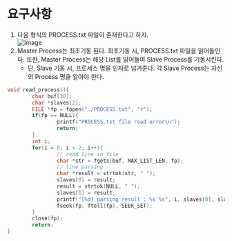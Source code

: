 요구사항
========
1. 다음 형식의 PROCESS.txt 파일이 존재한다고 하자.</br>
   ![image](https://user-images.githubusercontent.com/70207093/200249806-a752d5e5-d7c3-4b4d-846c-386bc6d221aa.png)
2. Master Process는 최초기동 된다. 최초기동 시, PROCESS.txt 파일을 읽어들인다. 또한, Master Process는 해당 List를 읽어들여 Slave Process를 기동시킨다.
   - 단, Slave 기동 시, 프로세스 명을 인자로 넘겨준다. 각 Slave Process는 자신의 Process 명을 알아야 한다.
```c
void read_process(){
        char buf[30];
        char *slaves[2];
        FILE *fp = fopen("./PROCESS.txt", "r");
        if(fp == NULL){
                printf("PROCESS.txt file read error\n");
                return;
        }   
        int i;
        for(i = 0; i < 2; i++){
                // read line in file
                char *str = fgets(buf, MAX_LIST_LEN, fp);
                // line parsing
                char *result = strtok(str, " ");
                slaves[0] = result;
                result = strtok(NULL, " ");
                slaves[1] = result;
                printf("[%d] parsing result : %s %s", i, slaves[0], slaves[1]);
                fseek(fp, ftell(fp), SEEK_SET);
        }   
        close(fp);
        return;
}

```
